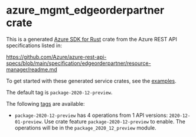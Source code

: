 # azure_mgmt_edgeorderpartner crate

This is a generated [Azure SDK for Rust](https://github.com/Azure/azure-sdk-for-rust) crate from the Azure REST API specifications listed in:

https://github.com/Azure/azure-rest-api-specs/blob/main/specification/edgeorderpartner/resource-manager/readme.md

To get started with these generated service crates, see the [examples](https://github.com/Azure/azure-sdk-for-rust/blob/main/services/README.md#examples).

The default tag is `package-2020-12-preview`.

The following [tags](https://github.com/Azure/azure-sdk-for-rust/blob/main/services/tags.md) are available:

- `package-2020-12-preview` has 4 operations from 1 API versions: `2020-12-01-preview`. Use crate feature `package-2020-12-preview` to enable. The operations will be in the `package_2020_12_preview` module.